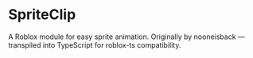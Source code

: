 # SpriteClip
A Roblox module for easy sprite animation. Originally by nooneisback — transpiled into TypeScript for roblox-ts compatibility.
